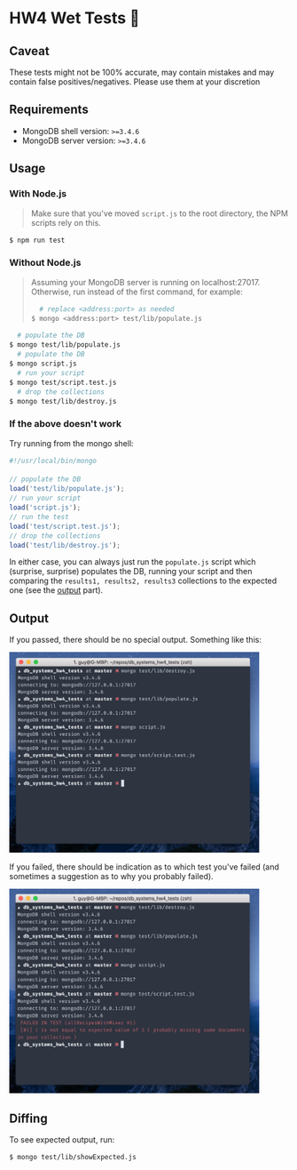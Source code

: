# HW4 Wet Tests 🚀

## Caveat

These tests might not be 100% accurate, may contain mistakes and may contain false positives/negatives.
Please use them at your discretion

## Requirements

* MongoDB shell version: `>=3.4.6`
* MongoDB server version: `>=3.4.6`

## Usage

### With Node.js

> Make sure that you've moved `script.js` to the root directory, the NPM scripts rely on this.

```bash
$ npm run test
```

### Without Node.js

> Assuming your MongoDB server is running on localhost:27017.
> Otherwise, run instead of the first command, for example:
> ```bash
>   # replace <address:port> as needed
> $ mongo <address:port> test/lib/populate.js
> ```

```bash
  # populate the DB
$ mongo test/lib/populate.js
  # populate the DB
$ mongo script.js
  # run your script
$ mongo test/script.test.js
  # drop the collections
$ mongo test/lib/destroy.js
```

### If the above doesn't work

Try running from the mongo shell:

```javascript
#!/usr/local/bin/mongo

// populate the DB
load('test/lib/populate.js');
// run your script
load('script.js');
// run the test
load('test/script.test.js');
// drop the collections
load('test/lib/destroy.js');
```

In either case, you can always just run the `populate.js` script which (surprise, surprise) populates the DB, running your script and then comparing the `results1, results2, results3` collections to the expected one (see the [output](https://github.com/guywald1/db_systems_hw4_tests#output) part).

## Output

If you passed, there should be no special output.
Something like this:

<img src="./assets/screenshot_passed.png" alt="screenshot" height="361" width="451"/>

If you failed, there should be indication as to which test you've failed (and sometimes a suggestion as to why you probably failed).

<img src="./assets/screenshot_failed.png" alt="screenshot" height="368" width="451"/>

## Diffing

To see expected output, run:

```bash
$ mongo test/lib/showExpected.js
```
